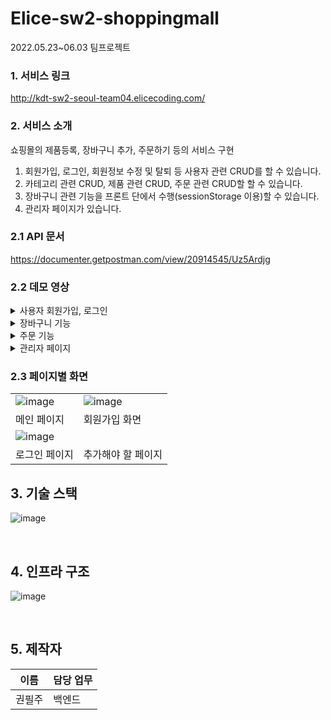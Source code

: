 # Elice-sw2-shoppingmall
2022.05.23~06.03 팀프로젝트

### 1. 서비스 링크
http://kdt-sw2-seoul-team04.elicecoding.com/

### 2. 서비스 소개
쇼핑몰의 제품등록, 장바구니 추가, 주문하기 등의 서비스 구현

1. 회원가입, 로그인, 회원정보 수정 및 탈퇴 등 사용자 관련 CRUD를 할 수 있습니다.
2. 카테고리 관련 CRUD, 제품 관련 CRUD, 주문 관련 CRUD할 할 수 있습니다.
3. 장바구니 관련 기능을 프론트 단에서 수행(sessionStorage 이용)할 수 있습니다.
4. 관리자 페이지가 있습니다.

### 2.1 API 문서
https://documenter.getpostman.com/view/20914545/Uz5Ardjg

### 2.2 데모 영상
<details><summary>사용자 회원가입, 로그인</summary>
 ![image]() 
  </details>

<details><summary>장바구니 기능</summary>
 ![image]() 
  </details>
  
<details><summary>주문 기능</summary>
 ![image]() 
  </details>
  
<details><summary>관리자 페이지</summary>
 ![image]() 
  </details>
  
### 2.3 페이지별 화면

|  |  |
| ------------------------------------------------------------------------------------------------------------- | -------------------------------------------------------------------------------------------------------------|
| ![image](https://i.ibb.co/jyxjcd3/image.png) | ![image](https://i.ibb.co/Q860RKz/image.png) |
|    메인 페이지                                |      회원가입 화면                            |
| ![image](https://i.ibb.co/RpYN379/image.png) | ![]()                                        |
|    로그인 페이지                              |     추가해야 할 페이지                         |

## 3. 기술 스택

![image](https://i.ibb.co/N34mXzy/image.png)

<br />

## 4. 인프라 구조

![image](https://i.ibb.co/9tGxmx0/image.png)<br />

<br />

## 5. 제작자

| 이름 | 담당 업무 |
| ------ | ------ |
| 권필주 | 백엔드 |




